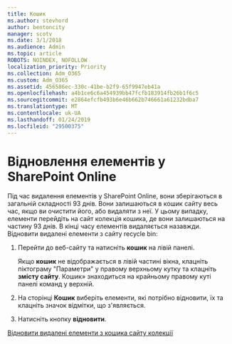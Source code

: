 ```yaml
---
title: Кошик
ms.author: stevhord
author: bentoncity
manager: scotv
ms.date: 3/1/2018
ms.audience: Admin
ms.topic: article
ROBOTS: NOINDEX, NOFOLLOW
localization_priority: Priority
ms.collection: Adm_O365
ms.custom: Adm_O365
ms.assetid: 456586ec-330c-41be-b2f9-65f9947eb41a
ms.openlocfilehash: a4b1ce6c6a454939bb47fcfb183914fb26b1f6c5
ms.sourcegitcommit: e2864efcfb493b6e46b662b746661a61232bdba7
ms.translationtype: MT
ms.contentlocale: uk-UA
ms.lasthandoff: 01/24/2019
ms.locfileid: "29500375"
---
```

# <a name="restore-items-in-sharepoint-online"></a>Відновлення елементів у SharePoint Online

Під час видалення елементів у SharePoint Online, вони зберігаються в загальній складності 93 днів. Вони залишаються в кошик сайту весь час, якщо ви очистити його, або видаляти з неї. У цьому випадку, елементи перейдіть на сайт колекція кошика, де вони залишаються на частину 93 днів. В кінці часу елементів видаляється назавжди. Відновити видалені елементи з сайту recycle bin:
  
1. Перейти до веб-сайту та натисніть **кошик** на лівій панелі. 
    
    Якщо **кошик** не відображається в лівій частині вікна, клацніть піктограму "Параметри" у правому верхньому кутку та клацніть **змісту сайту**. Кошик» знаходиться на крайньому правому куті панелі команд у верхній.
    
2. На сторінці **Кошик** виберіть елементи, які потрібно відновити, їх та клацніть значок відмітки, що з'являється. 
    
3. Натисніть кнопку **відновити**.
    
[Відновити видалені елементи з кошика сайту колекції](https://go.microsoft.com/fwlink/?linkid=866439)
  

